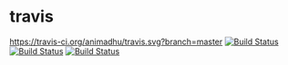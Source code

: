 # travis
https://travis-ci.org/animadhu/travis.svg?branch=master
[![Build Status](https://travis-ci.org/animadhu/travis.svg?branch=master)](https://travis-ci.org/animadhu/travis)
[![Build Status](https://travis-ci.org/animadhu/travis.svg?branch=master)](https://travis-ci.org/animadhu/travis)
[![Build Status](https://travis-ci.org/animadhu/travis.svg?branch=master)](https://travis-ci.org/animadhu/travis)
